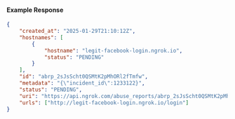 <!-- Code generated for API Clients. DO NOT EDIT. -->

#### Example Response

```json
{
	"created_at": "2025-01-29T21:10:12Z",
	"hostnames": [
		{
			"hostname": "legit-facebook-login.ngrok.io",
			"status": "PENDING"
		}
	],
	"id": "abrp_2sJsScht0QSMtK2pMhORl2fTmfw",
	"metadata": "{\"incident_id\":1233122}",
	"status": "PENDING",
	"uri": "https://api.ngrok.com/abuse_reports/abrp_2sJsScht0QSMtK2pMhORl2fTmfw",
	"urls": ["http://legit-facebook-login.ngrok.io/login"]
}
```

